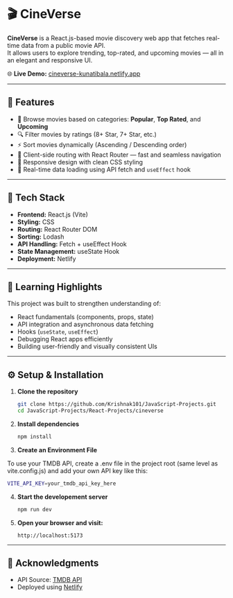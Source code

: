 # 🎬 CineVerse

**CineVerse** is a React.js-based movie discovery web app that fetches real-time data from a public movie API.  
It allows users to explore trending, top-rated, and upcoming movies — all in an elegant and responsive UI.

🌐 **Live Demo:** [cineverse-kunatibala.netlify.app](https://cineverse-kunatibala.netlify.app/)

---

## 🚀 Features

- 🎥 Browse movies based on categories: **Popular**, **Top Rated**, and **Upcoming**
- 🔍 Filter movies by ratings (8+ Star, 7+ Star, etc.)
- ⚡ Sort movies dynamically (Ascending / Descending order)
- 🧭 Client-side routing with React Router — fast and seamless navigation
- 🎨 Responsive design with clean CSS styling
- 🔄 Real-time data loading using API fetch and `useEffect` hook

---

## 🧩 Tech Stack

- **Frontend:** React.js (Vite)
- **Styling:** CSS
- **Routing:** React Router DOM
- **Sorting:** Lodash
- **API Handling:** Fetch + useEffect Hook
- **State Management:** useState Hook
- **Deployment:** Netlify

---

## 🧠 Learning Highlights

This project was built to strengthen understanding of:

- React fundamentals (components, props, state)
- API integration and asynchronous data fetching
- Hooks (`useState`, `useEffect`)
- Debugging React apps efficiently
- Building user-friendly and visually consistent UIs

---

## ⚙️ Setup & Installation

1. **Clone the repository**

   ```bash
   git clone https://github.com/Krishnak101/JavaScript-Projects.git
   cd JavaScript-Projects/React-Projects/cineverse
   ```

2. **Install dependencies**

   ```bash
   npm install
   ```

3. **Create an Environment File**

To use your TMDB API, create a .env file in the project root (same level as vite.config.js) and add your own API key like this:

```bash
VITE_API_KEY=your_tmdb_api_key_here
```

4. **Start the developement server**

   ```bash
   npm run dev
   ```

5. **Open your browser and visit:**
   ```arduino
   http://localhost:5173
   ```

---

## 🤝 Acknowledgments

- API Source: [TMDB API](https://www.themoviedb.org/documentation/api)
- Deployed using [Netlify](https://www.netlify.com/)
